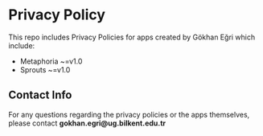 <h1>Privacy Policy</h1>

<p>This repo includes Privacy Policies for apps created by Gökhan Eğri which include:</p>

<ul>
<li>Metaphoria ~=v1.0</li>
<li>Sprouts ~=v1.0</li>
</ul>

<h2>Contact Info</h2>
<p>For any questions regarding the privacy policies or the apps themselves, please contact <b>gokhan.egri@ug.bilkent.edu.tr</b></p>
